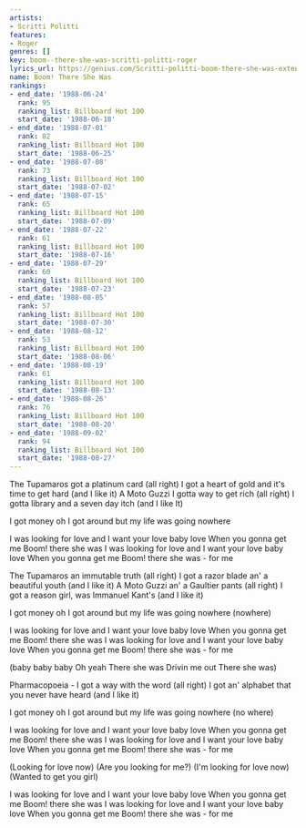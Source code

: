 ```yaml
---
artists:
- Scritti Politti
features:
- Roger
genres: []
key: boom--there-she-was-scritti-politti-roger
lyrics_url: https://genius.com/Scritti-politti-boom-there-she-was-extended-single-version-lyrics
name: Boom! There She Was
rankings:
- end_date: '1988-06-24'
  rank: 95
  ranking_list: Billboard Hot 100
  start_date: '1988-06-18'
- end_date: '1988-07-01'
  rank: 82
  ranking_list: Billboard Hot 100
  start_date: '1988-06-25'
- end_date: '1988-07-08'
  rank: 73
  ranking_list: Billboard Hot 100
  start_date: '1988-07-02'
- end_date: '1988-07-15'
  rank: 65
  ranking_list: Billboard Hot 100
  start_date: '1988-07-09'
- end_date: '1988-07-22'
  rank: 61
  ranking_list: Billboard Hot 100
  start_date: '1988-07-16'
- end_date: '1988-07-29'
  rank: 60
  ranking_list: Billboard Hot 100
  start_date: '1988-07-23'
- end_date: '1988-08-05'
  rank: 57
  ranking_list: Billboard Hot 100
  start_date: '1988-07-30'
- end_date: '1988-08-12'
  rank: 53
  ranking_list: Billboard Hot 100
  start_date: '1988-08-06'
- end_date: '1988-08-19'
  rank: 61
  ranking_list: Billboard Hot 100
  start_date: '1988-08-13'
- end_date: '1988-08-26'
  rank: 76
  ranking_list: Billboard Hot 100
  start_date: '1988-08-20'
- end_date: '1988-09-02'
  rank: 94
  ranking_list: Billboard Hot 100
  start_date: '1988-08-27'
---
```

The Tupamaros got a platinum card (all right)
I got a heart of gold and it's time to get hard (and I like it)
A Moto Guzzi I gotta way to get rich (all right)
I gotta library and a seven day itch (and I like It)

I got money oh I got around but my life was going nowhere

I was looking for love and I want your love baby love
When you gonna get me Boom! there she was
I was looking for love and I want your love baby love
When you gonna get me Boom! there she was - for me

The Tupamaros an immutable truth (all right)
I got a razor blade an' a beautiful youth (and I like it)
A Moto Guzzi an' a Gaultier pants (all right)
I got a reason girl, was Immanuel Kant's (and I like it)

I got money oh I got around but my life was going nowhere (nowhere)

I was looking for love and I want your love baby love
When you gonna get me Boom! there she was
I was looking for love and I want your love baby love
When you gonna get me Boom! there she was - for me

(baby baby baby
Oh yeah
There she was
Drivin me out
There she was)

Pharmacopoeia - I got a way with the word (all right)
I got an' alphabet that you never have heard (and I like it)

I got money oh I got around but my life was going nowhere (no where)

I was looking for love and I want your love baby love
When you gonna get me Boom! there she was
I was looking for love and I want your love baby love
When you gonna get me Boom! there she was - for me

(Looking for love now) (Are you looking for me?)
(I'm looking for love now) (Wanted to get you girl)

I was looking for love and I want your love baby love
When you gonna get me Boom! there she was
I was looking for love and I want your love baby love
When you gonna get me Boom! there she was - for me
